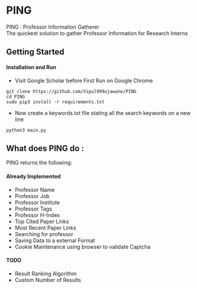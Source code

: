 # PING
PING : Professor Information Gatherer\
The quickest solution to gather Professor Information for Research Interns
## Getting Started
#### Installation and Run
* Visit Google Scholar before First Run on Google Chrome
```
git clone https://github.com/Vipul999ujawane/PING
cd PING
sudo pip3 install -r requirements.txt
```
* Now create a keywords.txt file stating all the search keywords on a new line
```
python3 main.py
```
## What does PING do :
PING returns the following:
#### Already Implemented
* Professor Name
* Professor Job
* Professor Institute
* Professor Tags
* Professor H-Index
* Top Cited Paper Links
* Most Recent Paper Links
* Searching for professor
* Saving Data to a external Format
* Cookie Maintenance using browser to validate Captcha
#### TODO
* Result Ranking Algorithm
* Custom Number of Results